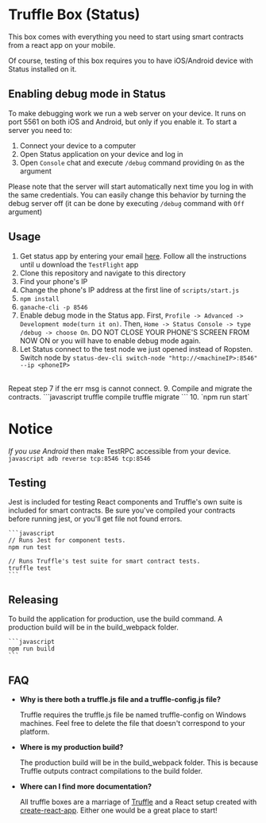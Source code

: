 # Truffle Box (Status)

This box comes with everything you need to start using smart contracts from a react app on your mobile.

Of course, testing of this box requires you to have iOS/Android device with Status installed on it.


## Enabling debug mode in Status

To make debugging work we run a web server on your device. It runs on port 5561 on both iOS and Android, but only if you enable it.
To start a server you need to:

1. Connect your device to a computer
2. Open Status application on your device and log in
3. Open `Console` chat and execute `/debug` command providing `On` as the argument

Please note that the server will start automatically next time you log in with the same credentials. You can easily change this behavior by turning the debug server off (it can be done by executing `/debug` command with `Off` argument)


## Usage

1. Get status app by entering your email [here](https://status.im/). Follow all the instructions until u download the `TestFlight` app
2. Clone this repository and navigate to this directory 
3. Find your phone's IP
4. Change the phone's IP address at the first line of `scripts/start.js`
5. `npm install`
6. `ganache-cli -p 8546` 
7. Enable debug mode in the Status app. First, `Profile -> Advanced -> Development mode(turn it on)`. Then, `Home -> Status Console -> type /debug -> choose On`. DO NOT CLOSE YOUR PHONE'S SCREEN FROM NOW ON or you will have to enable debug mode again. 
8. Let Status connect to the test node we just opened instead of Ropsten. Switch node by `status-dev-cli switch-node "http://<machineIP>:8546" --ip <phoneIP>` 
<br>
Repeat step 7 if the err msg is cannot connect.
9. Compile and migrate the contracts.
    ```javascript
    truffle compile
    truffle migrate
    ```
10. `npm run start`

# Notice
*If you use Android* then make TestRPC accessible from your device.
    ```javascript
    adb reverse tcp:8546 tcp:8546
    ```

## Testing

Jest is included for testing React components and Truffle's own suite is included for smart contracts. Be sure you've compiled your contracts before running jest, or you'll get file not found errors.

    ```javascript
    // Runs Jest for component tests.
    npm run test

    // Runs Truffle's test suite for smart contract tests.
    truffle test
    ```

## Releasing

To build the application for production, use the build command. A production build will be in the build_webpack folder.

    ```javascript
    npm run build
    ```

## FAQ

* __Why is there both a truffle.js file and a truffle-config.js file?__

    Truffle requires the truffle.js file be named truffle-config on Windows machines. Feel free to delete the file that doesn't correspond to your platform.

* __Where is my production build?__

    The production build will be in the build_webpack folder. This is because Truffle outputs contract compilations to the build folder.

* __Where can I find more documentation?__

    All truffle boxes are a marriage of [Truffle](http://truffleframework.com/) and a React setup created with [create-react-app](https://github.com/facebookincubator/create-react-app/blob/master/packages/react-scripts/template/README.md). Either one would be a great place to start!
